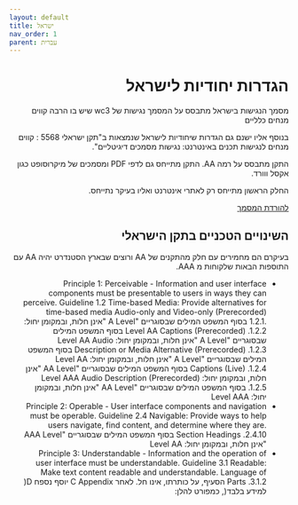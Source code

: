 ```yaml
---
layout: default
title: ישראל
nav_order: 1
parent: עברית
---
```

<div dir="rtl">
<h1>
הגדרות יחודיות לישראל
</h1>

מסמך הנגישות בישראל מתבסס על המסמך נגישות של wc3 שיש בו הרבה קווים מנחים כלליים

 בנוסף אליו ישנם גם הגדרות שיחודיות לישראל שנמצאות ב"תקן ישראלי 5568   : קווים מנחים לנגישות תכנים באינטרנט: נגישות מסמכים דיגיטליים".

התקן מתבסס על רמה AA.
התקן מתייחס גם לדפי PDF ומסמכים של מיקרוסופט כגון אקסל ווורד.

החלק הראשון מתייחס רק לאתרי אינטרנט ואליו בעיקר נתייחס.


 [להורדת המסמך](https://www.isoc.org.il/files/docs/5568.pdf)


 <h2>
 השינויים הטכניים בתקן הישראלי
 </h2>

בעיקרם הם מחמירים עם חלק מהתקנים של AA ורוצים שבארץ הסטנדרט יהיה AA עם התוספות הבאות שלקוחות מ AAA.


- Principle 1: Perceivable - Information and user interface components must be presentable
to users in ways they can perceive.
Guideline 1.2 Time-based Media: Provide alternatives for time-based media
Audio-only and Video-only (Prerecorded)\
.1.2.1
בסוף המשפט המילים שבסוגריים "A Level "אינן חלות, ובמקומן יחול:
Level AA
Captions (Prerecorded) .1.2.2
בסוף המשפט המילים שבסוגריים "A Level "אינן חלות, ובמקומן יחול:
Level AA
Audio Description or Media Alternative (Prerecorded) .1.2.3
בסוף המשפט המילים שבסוגריים "A Level "אינן חלות, ובמקומן יחול:
Level AA
Captions (Live) .1.2.4
בסוף המשפט המילים שבסוגריים "AA Level "אינן חלות, ובמקומן יחול:
Level AAA
Audio Description (Prerecorded) .1.2.5
בסוף המשפט המילים שבסוגריים "AA Level "אינן חלות, ובמקומן יחול:
Level AAA
- Principle 2: Operable - User interface components and navigation must be operable.
Guideline 2.4 Navigable: Provide ways to help users navigate, find content,
and determine where they are.
Section Headings .2.4.10
בסוף המשפט המילים שבסוגריים "AAA Level "אינן חלות, ובמקומן יחול:
Level AA
- Principle 3: Understandable - Information and the operation of user interface
must be understandable.
Guideline 3.1 Readable: Make text content readable and understandable.
Language of Parts .3.1.2
הסעיף, על כותרתו, אינו חל.
  לאחר C Appendix יוסף נספח D( למידע בלבד(, כמפורט להלן:

</div>